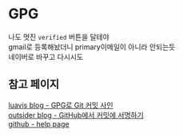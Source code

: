 # GPG
나도 멋진 `verified` 버튼을 달테야  
gmail로 등록해놨더니 primary이메일이 아니라 안되는듯  
네이버로 바꾸고 다시시도  

## 참고 페이지
[luavis blog - GPG로 Git 커밋 사인](https://b.luavis.kr/server/signing-commit)  
[outsider blog - GitHub에서 커밋에 서명하기](https://blog.outsider.ne.kr/1209)  
[github - help page](https://help.github.com/articles/generating-a-new-gpg-key/)
